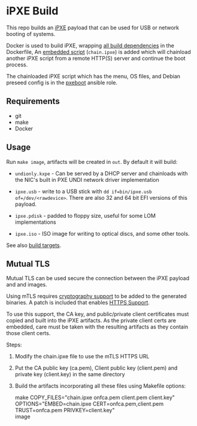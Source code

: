 # iPXE Build

This repo builds an [iPXE](https://ipxe.org/) payload that can be used for
USB or network booting of systems.

Docker is used to build iPXE, wrapping [all build
dependencies](https://ipxe.org/download#source_code) in the Dockerfile, An
[embedded script](https://ipxe.org/embed) (`chain.ipxe`) is added which will
chainload another iPXE script from a remote HTTP(S) server and continue the
boot process.

The chainloaded iPXE script which has the menu, OS files, and Debian preseed
config is in the
[pxeboot](https://gerrit.opencord.org/plugins/gitiles/ansible/role/pxeboot)
ansible role.

## Requirements

- git
- make
- Docker

## Usage

Run `make image`, artifacts will be created in `out`. By default it will build:

- `undionly.kxpe` - Can be served by a DHCP server and chainloads with the
  NIC's built in PXE UNDI network driver implementation

- `ipxe.usb` - write to a USB stick with `dd if=bin/ipxe.usb
  of=/dev/<rawdevice>`.  There are also 32 and 64 bit EFI versions of this
  payload.

- `ipxe.pdisk` - padded to floppy size, useful for some LOM implementations

- `ipxe.iso` - ISO image for writing to optical discs, and some other tools.


See also [build targets](https://ipxe.org/appnote/buildtargets).

## Mutual TLS

Mutual TLS can be used secure the connection between the iPXE payload and
and images.

Using mTLS requires [cryptography support](https://ipxe.org/crypto) to be added
to the generated binaries. A patch is included that enables [HTTPS
Support](https://ipxe.org/buildcfg/download_proto_https).

To use this support, the CA key, and public/private client certificates must
copied and built into the iPXE artifacts. As the private client certs are
embedded, care must be taken with the resulting artifacts as they contain those
client certs.

Steps:

1. Modify the chain.ipxe file to use the mTLS HTTPS URL

2. Put the CA public key (ca.pem), Client public key (client.pem) and
   private key (client.key) in the same directory

2. Build the artifacts incorporating all these files using Makefile options:

    make COPY_FILES="chain.ipxe onfca.pem client.pem client.key" \
      OPTIONS="EMBED=chain.ipxe CERT=onfca.pem,client.pem TRUST=onfca.pem PRIVKEY=client.key" \
      image

